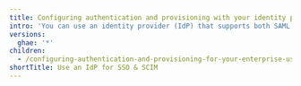 ```yaml
---
title: Configuring authentication and provisioning with your identity provider
intro: 'You can use an identity provider (IdP) that supports both SAML single sign-on (SSO) and System for Cross-domain Identity Management (SCIM) to configure authentication and user provisioning for {% data variables.product.product_location %}.'
versions:
  ghae: '*'
children:
  - /configuring-authentication-and-provisioning-for-your-enterprise-using-azure-ad
shortTitle: Use an IdP for SSO & SCIM
---
```


